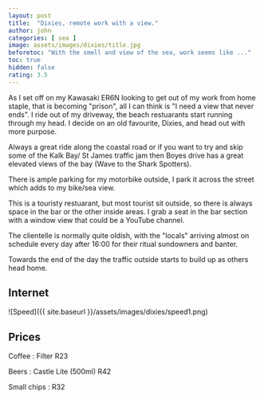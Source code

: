 ```yaml
---
layout: post
title:  "Dixies, remote work with a view."
author: john
categories: [ sea ]
image: assets/images/dixies/title.jpg
beforetoc: "With the smell and view of the sea, work seems like ..."
toc: true
hidden: false
rating: 3.5
---
```


As I set off on my Kawasaki ER6N looking to get out of my work from home staple, that is becoming "prison", all I can think is "I need a view that never ends".
I ride out of my driveway, the beach restuarants start running through my head.
I decide on an old favourite, Dixies, and head out with more purpose.

Always a great ride along the coastal road or if you want to try and skip some of the Kalk Bay/ St James traffic jam then Boyes drive has a great elevated views of the bay (Wave to the Shark Spotters).

There is ample parking for my motorbike outside, I park it across the street which adds to my bike/sea view.

This is a touristy restuarant, but most tourist sit outside, so there is always space in the bar or the other inside areas.
I grab a seat in the bar section with a window view that could be a YouTube channel.

The clientelle is normally quite oldish, with the "locals" arriving almost on schedule every day after 16:00 for their ritual sundowners and banter.

Towards the end of the day the traffic outside starts to build up as others head home.

## Internet

![Speed]({{ site.baseurl }}/assets/images/dixies/speed1.png)

## Prices

Coffee : Filter R23

Beers : Castle Lite (500ml) R42

Small chips : R32

